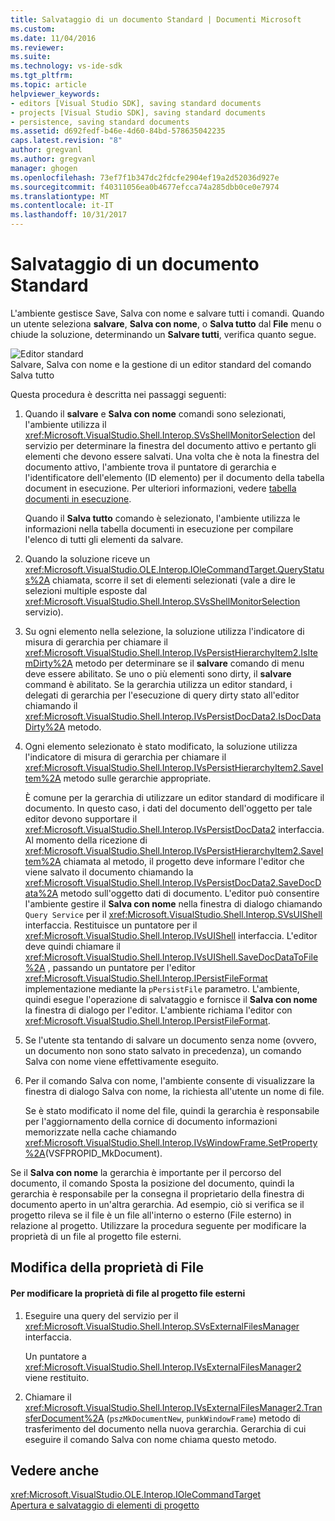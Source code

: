```yaml
---
title: Salvataggio di un documento Standard | Documenti Microsoft
ms.custom: 
ms.date: 11/04/2016
ms.reviewer: 
ms.suite: 
ms.technology: vs-ide-sdk
ms.tgt_pltfrm: 
ms.topic: article
helpviewer_keywords:
- editors [Visual Studio SDK], saving standard documents
- projects [Visual Studio SDK], saving standard documents
- persistence, saving standard documents
ms.assetid: d692fedf-b46e-4d60-84bd-578635042235
caps.latest.revision: "8"
author: gregvanl
ms.author: gregvanl
manager: ghogen
ms.openlocfilehash: 73ef7f1b347dc2fdcfe2904ef19a2d52036d927e
ms.sourcegitcommit: f40311056ea0b4677efcca74a285dbb0ce0e7974
ms.translationtype: MT
ms.contentlocale: it-IT
ms.lasthandoff: 10/31/2017
---
```

# <a name="saving-a-standard-document"></a>Salvataggio di un documento Standard
L'ambiente gestisce Save, Salva con nome e salvare tutti i comandi. Quando un utente seleziona **salvare**, **Salva con nome**, o **Salva tutto** dal **File** menu o chiude la soluzione, determinando un  **Salvare tutti**, verifica quanto segue.  
  
 ![Editor standard](../../extensibility/internals/media/public.gif "pubblica")  
Salvare, Salva con nome e la gestione di un editor standard del comando Salva tutto  
  
 Questa procedura è descritta nei passaggi seguenti:  
  
1.  Quando il **salvare** e **Salva con nome** comandi sono selezionati, l'ambiente utilizza il <xref:Microsoft.VisualStudio.Shell.Interop.SVsShellMonitorSelection> del servizio per determinare la finestra del documento attivo e pertanto gli elementi che devono essere salvati. Una volta che è nota la finestra del documento attivo, l'ambiente trova il puntatore di gerarchia e l'identificatore dell'elemento (ID elemento) per il documento della tabella document in esecuzione. Per ulteriori informazioni, vedere [tabella documenti in esecuzione](../../extensibility/internals/running-document-table.md).  
  
     Quando il **Salva tutto** comando è selezionato, l'ambiente utilizza le informazioni nella tabella documenti in esecuzione per compilare l'elenco di tutti gli elementi da salvare.  
  
2.  Quando la soluzione riceve un <xref:Microsoft.VisualStudio.OLE.Interop.IOleCommandTarget.QueryStatus%2A> chiamata, scorre il set di elementi selezionati (vale a dire le selezioni multiple esposte dal <xref:Microsoft.VisualStudio.Shell.Interop.SVsShellMonitorSelection> servizio).  
  
3.  Su ogni elemento nella selezione, la soluzione utilizza l'indicatore di misura di gerarchia per chiamare il <xref:Microsoft.VisualStudio.Shell.Interop.IVsPersistHierarchyItem2.IsItemDirty%2A> metodo per determinare se il **salvare** comando di menu deve essere abilitato. Se uno o più elementi sono dirty, il **salvare** command è abilitato. Se la gerarchia utilizza un editor standard, i delegati di gerarchia per l'esecuzione di query dirty stato all'editor chiamando il <xref:Microsoft.VisualStudio.Shell.Interop.IVsPersistDocData2.IsDocDataDirty%2A> metodo.  
  
4.  Ogni elemento selezionato è stato modificato, la soluzione utilizza l'indicatore di misura di gerarchia per chiamare il <xref:Microsoft.VisualStudio.Shell.Interop.IVsPersistHierarchyItem2.SaveItem%2A> metodo sulle gerarchie appropriate.  
  
     È comune per la gerarchia di utilizzare un editor standard di modificare il documento. In questo caso, i dati del documento dell'oggetto per tale editor devono supportare il <xref:Microsoft.VisualStudio.Shell.Interop.IVsPersistDocData2> interfaccia. Al momento della ricezione di <xref:Microsoft.VisualStudio.Shell.Interop.IVsPersistHierarchyItem2.SaveItem%2A> chiamata al metodo, il progetto deve informare l'editor che viene salvato il documento chiamando la <xref:Microsoft.VisualStudio.Shell.Interop.IVsPersistDocData2.SaveDocData%2A> metodo sull'oggetto dati di documento. L'editor può consentire l'ambiente gestire il **Salva con nome** nella finestra di dialogo chiamando `Query Service` per il <xref:Microsoft.VisualStudio.Shell.Interop.SVsUIShell> interfaccia. Restituisce un puntatore per il <xref:Microsoft.VisualStudio.Shell.Interop.IVsUIShell> interfaccia. L'editor deve quindi chiamare il <xref:Microsoft.VisualStudio.Shell.Interop.IVsUIShell.SaveDocDataToFile%2A> , passando un puntatore per l'editor <xref:Microsoft.VisualStudio.Shell.Interop.IPersistFileFormat> implementazione mediante la `pPersistFile` parametro. L'ambiente, quindi esegue l'operazione di salvataggio e fornisce il **Salva con nome** la finestra di dialogo per l'editor. L'ambiente richiama l'editor con <xref:Microsoft.VisualStudio.Shell.Interop.IPersistFileFormat>.  
  
5.  Se l'utente sta tentando di salvare un documento senza nome (ovvero, un documento non sono stato salvato in precedenza), un comando Salva con nome viene effettivamente eseguito.  
  
6.  Per il comando Salva con nome, l'ambiente consente di visualizzare la finestra di dialogo Salva con nome, la richiesta all'utente un nome di file.  
  
     Se è stato modificato il nome del file, quindi la gerarchia è responsabile per l'aggiornamento della cornice di documento informazioni memorizzate nella cache chiamando <xref:Microsoft.VisualStudio.Shell.Interop.IVsWindowFrame.SetProperty%2A>(VSFPROPID_MkDocument).  
  
 Se il **Salva con nome** la gerarchia è importante per il percorso del documento, il comando Sposta la posizione del documento, quindi la gerarchia è responsabile per la consegna il proprietario della finestra di documento aperto in un'altra gerarchia. Ad esempio, ciò si verifica se il progetto rileva se il file è un file all'interno o esterno (File esterno) in relazione al progetto. Utilizzare la procedura seguente per modificare la proprietà di un file al progetto file esterni.  
  
## <a name="changing-file-ownership"></a>Modifica della proprietà di File  
  
#### <a name="to-change-file-ownership-to-the-miscellaneous-files-project"></a>Per modificare la proprietà di file al progetto file esterni  
  
1.  Eseguire una query del servizio per il <xref:Microsoft.VisualStudio.Shell.Interop.SVsExternalFilesManager> interfaccia.  
  
     Un puntatore a <xref:Microsoft.VisualStudio.Shell.Interop.IVsExternalFilesManager2> viene restituito.  
  
2.  Chiamare il <xref:Microsoft.VisualStudio.Shell.Interop.IVsExternalFilesManager2.TransferDocument%2A> (`pszMkDocumentNew`, `punkWindowFrame`) metodo di trasferimento del documento nella nuova gerarchia. Gerarchia di cui eseguire il comando Salva con nome chiama questo metodo.  
  
## <a name="see-also"></a>Vedere anche  
 <xref:Microsoft.VisualStudio.OLE.Interop.IOleCommandTarget>   
 [Apertura e salvataggio di elementi di progetto](../../extensibility/internals/opening-and-saving-project-items.md)